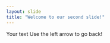 ```yaml
--- 
layout: slide
title: "Welcome to our second slide!"
---
```

Your text
Use the left arrow to go back! 
